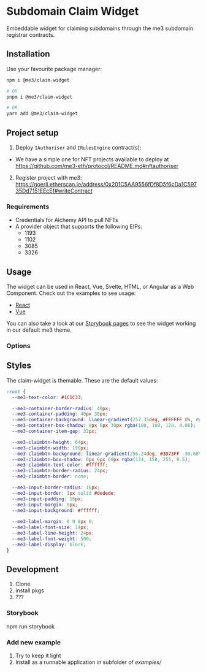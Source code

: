 # Subdomain Claim Widget

Embeddable widget for claiming subdomains through the me3 subdomain registrar contracts.

## Installation

Use your favourite package manager:

```sh
npm i @me3/claim-widget

# OR
pnpm i @me3/claim-widget

# OR
yarn add @me3/claim-widget
```

## Project setup

1. Deploy `IAuthoriser` and `IRulesEngine` contract(s):
  * We have a simple one for NFT projects available to deploy at https://github.com/me3-eth/protocol/README.md#nftauthoriser
2. Register project with me3: https://goerli.etherscan.io/address/0x201C5AA9556fDf8D5f6cDa1C59735Dd7151EEcEf#writeContract

### Requirements

* Credentials for Alchemy API to pull NFTs
* A provider object that supports the following EIPs:
  * 1193
  * 1102
  * 3085
  * 3326

## Usage

The widget can be used in React, Vue, Svelte, HTML, or Angular as a Web Component.
Check out the examples to see usage:

* [React](/examples/react/README.md)
* [Vue](/examples/vue/README.md)

You can also take a look at our [Storybook pages](https://me3-eth.github.io/claim-widget/)
to see the widget working in our default me3 theme.

### Options


## Styles

The claim-widget is themable. These are the default values:

```css
:root {
  --me3-text-color: #1C1C33;

  --me3-container-border-radius: 40px;
  --me3-container-padding: 40px 30px;
  --me3-container-background: linear-gradient(257.35deg, #FFFFFF 0%, rgba(255, 255, 255, 0.25) 100%);
  --me3-container-box-shadow: 0px 6px 30px rgba(108, 108, 128, 0.06);
  --me3-container-item-gap: 32px;

  --me3-claimbtn-height: 64px;
  --me3-claimbtn-width: 196px;
  --me3-claimbtn-background: linear-gradient(256.24deg, #3D73FF -30.68%, rgba(121, 174, 255, 0.8) 23.64%, rgba(145, 142, 255, 0.75) 63.28%, rgba(87, 122, 255, 0.35) 97.37%);
  --me3-claimbtn-box-shadow: 0px 6px 60px rgba(134, 158, 255, 0.5);
  --me3-claimbtn-text-color: #ffffff;
  --me3-claimbtn-border-radius: 24px;
  --me3-claimbtn-border: none;

  --me3-input-border-radius: 16px;
  --me3-input-border: 1px solid #dedede;
  --me3-input-padding: 16px;
  --me3-input-margin: 0px;
  --me3-input-background: #ffffff;
  
  --me3-label-margin: 0 0 8px 0;
  --me3-label-font-size: 14px;
  --me3-label-line-height: 24px;
  --me3-label-font-weight: 500;
  --me3-label-display: block;
}
```

## Development

1. Clone
2. install pkgs
3. ???

### Storybook

npm run storybook

### Add new example

1. Try to keep it light
2. Install as a runnable application in subfolder of _examples/_
